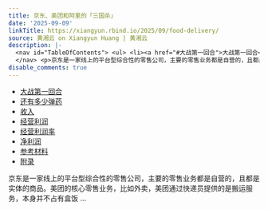 ```yaml
---
title: 京东、美团和阿里的「三国杀」
date: '2025-09-09'
linkTitle: https://xiangyun.rbind.io/2025/09/food-delivery/
source: 黄湘云 on Xiangyun Huang | 黄湘云
description: |-
  <nav id="TableOfContents"> <ul> <li><a href="#大战第一回合">大战第一回合</a></li> <li><a href="#还有多少弹药">还有多少弹药</a></li> <li><a href="#收入">收入</a></li> <li><a href="#经营利润">经营利润</a></li> <li><a href="#经营利润率">经营利润率</a></li> <li><a href="#净利润">净利润</a></li> <li><a href="#参考材料">参考材料</a></li> <li><a href="#附录">附录</a></li> </ul>
  </nav> <p>京东是一家线上的平台型综合性的零售公司，主要的零售业务都是自营的，且都是实体的商品。美团的核心零售业务，比如外卖，美团通过快递员提供的是搬运服务，本身并不占有盒饭 ...
disable_comments: true
---
```

<nav id="TableOfContents"> <ul> <li><a href="#大战第一回合">大战第一回合</a></li> <li><a href="#还有多少弹药">还有多少弹药</a></li> <li><a href="#收入">收入</a></li> <li><a href="#经营利润">经营利润</a></li> <li><a href="#经营利润率">经营利润率</a></li> <li><a href="#净利润">净利润</a></li> <li><a href="#参考材料">参考材料</a></li> <li><a href="#附录">附录</a></li> </ul>
</nav> <p>京东是一家线上的平台型综合性的零售公司，主要的零售业务都是自营的，且都是实体的商品。美团的核心零售业务，比如外卖，美团通过快递员提供的是搬运服务，本身并不占有盒饭 ...